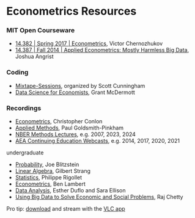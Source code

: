 # Econometrics Resources

### MIT Open Courseware
- [14.382 | Spring 2017 | Econometrics](https://ocw.mit.edu/courses/14-382-econometrics-spring-2017/), Victor Chernozhukov
- [14.387 | Fall 2014 | Applied Econometrics: Mostly Harmless Big Data](https://ocw.mit.edu/courses/14-387-applied-econometrics-mostly-harmless-big-data-fall-2014/), Joshua Angrist

### Coding
- [Mixtape-Sessions](https://github.com/Mixtape-Sessions), organized by Scott Cunningham 
- [Data Science for Economists](https://github.com/uo-ec607/lectures), Grant McDermott

### Recordings
- [Econometrics](https://www.youtube.com/playlist?list=PL_vQFUgojoerLH1AfiBylg_UvbAaRncKx), Christopher Conlon
- [Applied Methods](https://www.youtube.com/playlist?list=PLWWcL1M3lLlojLTSVf2gGYQ_9TlPyPbiJ), Paul Goldsmith-Pinkham
- [NBER Methods Lectures](https://www-nber-org.ez.hhs.se/research/lectures?facet=lectureType%3AMethods%20Lecture&page=1&perPage=50), e.g. 2007, 2023, 2024
- [AEA Continuing Education Webcasts](https://www.aeaweb.org/conference/cont-ed), e.g. 2014, 2017, 2020, 2021

undergraduate
   - [Probability](https://www.youtube.com/playlist?list=PL2SOU6wwxB0uwwH80KTQ6ht66KWxbzTIo), Joe Blitzstein 
   - [Linear Algebra](https://www.youtube.com/playlist?list=PLE7DDD91010BC51F8), Gilbert Strang 
   - [Statistics](https://www.youtube.com/playlist?list=PLUl4u3cNGP61MdtwGTqZA0MreSaDybji8), Philippe Rigollet
   - [Econometrics](https://ben-lambert.com/econometrics/), Ben Lambert 
   - [Data Analysis](https://www.youtube.com/playlist?list=PLUl4u3cNGP61ATaGTFcSp7bhogloD2wHP), Esther Duflo and Sara Ellison
   - [Using Big Data to Solve Economic and Social Problems](https://www.youtube.com/playlist?list=PLalrHnPrv5uDe-vDW5dPxTByQoZu6P6Hq), Raj Chetty 

Pro tip: [download](https://ummy.net/en70UL/) and stream with the [VLC app](https://www.videolan.org/vlc/) 

 

